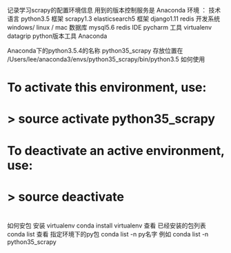 记录学习scrapy的配置环境信息
用到的版本控制服务是 Anaconda
环境 ：
技术语言 python3.5
框架 scrapy1.3 elasticsearch5
框架 django1.11 redis
开发系统 windows/ linux / mac
数据库 mysql5.6 redis
IDE pycharm
工具 virtualenv datagrip
python版本工具 Anaconda

Anaconda下的python3.5.4的名称 python35_scrapy
存放位置在 /Users/lee/anaconda3/envs/python35_scrapy/bin/python3.5
如何使用
#
# To activate this environment, use:
# > source activate python35_scrapy
#
# To deactivate an active environment, use:
# > source deactivate
#
如何安包
安装 virtualenv
conda install virtualenv
查看 已经安装的包列表
conda list
查看 指定环境下的py包
conda list -n py名字
例如 conda list -n python35_scrapy
